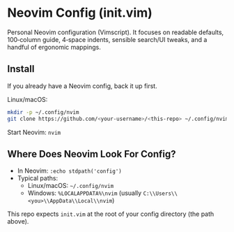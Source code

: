 # Neovim Config (init.vim)

Personal Neovim configuration (Vimscript). It focuses on readable defaults, 100‑column guide, 4‑space indents, sensible search/UI tweaks, and a handful of ergonomic mappings.

## Install

If you already have a Neovim config, back it up first.

Linux/macOS:
```bash
mkdir -p ~/.config/nvim
git clone https://github.com/<your-username>/<this-repo> ~/.config/nvim
```

Start Neovim: `nvim`

## Where Does Neovim Look For Config?

- In Neovim: `:echo stdpath('config')`
- Typical paths:
  - Linux/macOS: `~/.config/nvim`
  - Windows: `%LOCALAPPDATA%\nvim` (usually `C:\\Users\\<you>\\AppData\\Local\\nvim`)

This repo expects `init.vim` at the root of your config directory (the path above).
